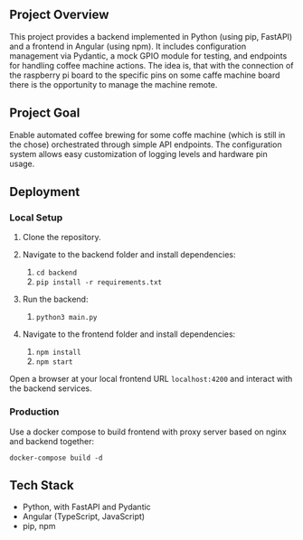 ## Project Overview
This project provides a backend implemented in Python 
(using pip, FastAPI) and a frontend in Angular (using npm).
It includes configuration management via Pydantic,
a mock GPIO module for testing, and endpoints for handling
coffee machine actions. The idea is, that with the connection of the raspberry pi
board to the specific pins on some caffe machine board there is 
the opportunity to manage the machine remote. 

## Project Goal
Enable automated coffee brewing for some coffe machine (which is still
in the chose) orchestrated through simple API endpoints.
The configuration system allows easy customization of logging
levels and hardware pin usage.  

## Deployment
### Local Setup
 1. Clone the repository.
 2. Navigate to the backend folder and install dependencies:
    1. `cd backend`
    2. `pip install -r requirements.txt`
3. Run the backend:
   1. `python3 main.py`
   
4. Navigate to the frontend folder and install dependencies:
   1. `npm install`
   2. `npm start`
   
Open a browser at your local frontend URL `localhost:4200` and interact with the backend services.

###  Production
Use a docker compose to build frontend with proxy server based on
nginx and backend together:

`docker-compose build -d`


## Tech Stack
- Python, with FastAPI and Pydantic
- Angular (TypeScript, JavaScript)
- pip, npm
